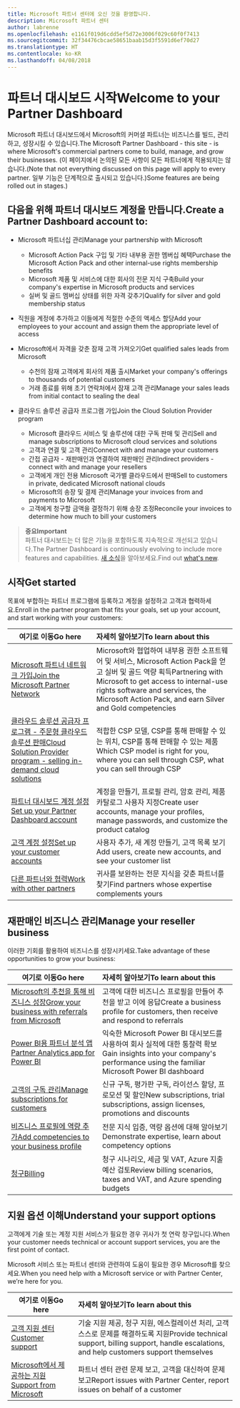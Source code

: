 ```yaml
---
title: Microsoft 파트너 센터에 오신 것을 환영합니다.
description: Microsoft 파트너 센터
author: labrenne
ms.openlocfilehash: e1161f019d6cdd5ef5d72e3006f029c60f0f7413
ms.sourcegitcommit: 32f34476cbcae58651baab15d3f5591d6ef70d27
ms.translationtype: HT
ms.contentlocale: ko-KR
ms.lasthandoff: 04/08/2018
---
```

# <a name="welcome-to-your-partner-dashboard"></a><span data-ttu-id="19773-103">파트너 대시보드 시작</span><span class="sxs-lookup"><span data-stu-id="19773-103">Welcome to your Partner Dashboard</span></span>

<span data-ttu-id="19773-104">Microsoft 파트너 대시보드에서 Microsoft의 커머셜 파트너는 비즈니스를 빌드, 관리하고, 성장시킬 수 있습니다.</span><span class="sxs-lookup"><span data-stu-id="19773-104">The Microsoft Partner Dashboard - this site - is where Microsoft's commercial partners come to build, manage, and grow their businesses.</span></span> <span data-ttu-id="19773-105">(이 페이지에서 논의된 모든 사항이 모든 파트너에게 적용되지는 않습니다.</span><span class="sxs-lookup"><span data-stu-id="19773-105">(Note that not everything discussed on this page will apply to every partner.</span></span> <span data-ttu-id="19773-106">일부 기능은 단계적으로 출시되고 있습니다.)</span><span class="sxs-lookup"><span data-stu-id="19773-106">Some features are being rolled out in stages.)</span></span>

## <a name="create-a-partner-dashboard-account-to"></a><span data-ttu-id="19773-107">다음을 위해 파트너 대시보드 계정을 만듭니다.</span><span class="sxs-lookup"><span data-stu-id="19773-107">Create a Partner Dashboard account to:</span></span>

-   <span data-ttu-id="19773-108">Microsoft 파트너십 관리</span><span class="sxs-lookup"><span data-stu-id="19773-108">Manage your partnership with Microsoft</span></span>
    -   <span data-ttu-id="19773-109">Microsoft Action Pack 구입 및 기타 내부용 권한 멤버십 혜택</span><span class="sxs-lookup"><span data-stu-id="19773-109">Purchase the Microsoft Action Pack and other internal-use rights membership benefits</span></span> 
    -   <span data-ttu-id="19773-110">Microsoft 제품 및 서비스에 대한 회사의 전문 지식 구축</span><span class="sxs-lookup"><span data-stu-id="19773-110">Build your company's expertise in Microsoft products and services</span></span>
    -   <span data-ttu-id="19773-111">실버 및 골드 멤버십 상태를 위한 자격 갖추기</span><span class="sxs-lookup"><span data-stu-id="19773-111">Qualify for silver and gold membership status</span></span>

-   <span data-ttu-id="19773-112">직원을 계정에 추가하고 이들에게 적절한 수준의 액세스 할당</span><span class="sxs-lookup"><span data-stu-id="19773-112">Add your employees to your account and assign them the appropriate level of access</span></span>

-   <span data-ttu-id="19773-113">Microsoft에서 자격을 갖춘 잠재 고객 가져오기</span><span class="sxs-lookup"><span data-stu-id="19773-113">Get qualified sales leads from Microsoft</span></span> 
    -   <span data-ttu-id="19773-114">수천의 잠재 고객에게 회사의 제품 출시</span><span class="sxs-lookup"><span data-stu-id="19773-114">Market your company's offerings to thousands of potential customers</span></span>
    -   <span data-ttu-id="19773-115">거래 종료를 위해 초기 연락처에서 잠재 고객 관리</span><span class="sxs-lookup"><span data-stu-id="19773-115">Manage your sales leads from initial contact to sealing the deal</span></span> 

-   <span data-ttu-id="19773-116">클라우드 솔루션 공급자 프로그램 가입</span><span class="sxs-lookup"><span data-stu-id="19773-116">Join the Cloud Solution Provider program</span></span>
    -   <span data-ttu-id="19773-117">Microsoft 클라우드 서비스 및 솔루션에 대한 구독 판매 및 관리</span><span class="sxs-lookup"><span data-stu-id="19773-117">Sell and manage subscriptions to Microsoft cloud services and solutions</span></span>       
    -   <span data-ttu-id="19773-118">고객과 연결 및 고객 관리</span><span class="sxs-lookup"><span data-stu-id="19773-118">Connect with and manage your customers</span></span>
    -   <span data-ttu-id="19773-119">간접 공급자 - 재판매인과 연결하여 재판매인 관리</span><span class="sxs-lookup"><span data-stu-id="19773-119">Indirect providers - connect with and manage your resellers</span></span>    
    -   <span data-ttu-id="19773-120">고객에게 개인 전용 Microsoft 국가별 클라우드에서 판매</span><span class="sxs-lookup"><span data-stu-id="19773-120">Sell to customers in private, dedicated Microsoft national clouds</span></span> 
    -   <span data-ttu-id="19773-121">Microsoft의 송장 및 결제 관리</span><span class="sxs-lookup"><span data-stu-id="19773-121">Manage your invoices from and payments to Microsoft</span></span>
    -   <span data-ttu-id="19773-122">고객에게 청구할 금액을 결정하기 위해 송장 조정</span><span class="sxs-lookup"><span data-stu-id="19773-122">Reconcile your invoices to determine how much to bill your customers</span></span>
   

>**<span data-ttu-id="19773-123">중요</span><span class="sxs-lookup"><span data-stu-id="19773-123">Important</span></span>**<br>
<span data-ttu-id="19773-124">파트너 대시보드는 더 많은 기능을 포함하도록 지속적으로 개선되고 있습니다.</span><span class="sxs-lookup"><span data-stu-id="19773-124">The Partner Dashboard is continuously evolving to include more features and capabilities.</span></span> <span data-ttu-id="19773-125">[새 소식](whats-new-in-pc.md)을 알아보세요.</span><span class="sxs-lookup"><span data-stu-id="19773-125">Find out [what's new](whats-new-in-pc.md).</span></span>


## <a name="get-started"></a><span data-ttu-id="19773-126">시작</span><span class="sxs-lookup"><span data-stu-id="19773-126">Get started</span></span>

<span data-ttu-id="19773-127">목표에 부합하는 파트너 프로그램에 등록하고 계정을 설정하고 고객과 협력하세요.</span><span class="sxs-lookup"><span data-stu-id="19773-127">Enroll in the partner program that fits your goals, set up your account, and start working with your customers:</span></span>

| **<span data-ttu-id="19773-128">여기로 이동</span><span class="sxs-lookup"><span data-stu-id="19773-128">Go here</span></span>**  | **<span data-ttu-id="19773-129">자세히 알아보기</span><span class="sxs-lookup"><span data-stu-id="19773-129">To learn about this</span></span>**  |
|------------|:-------------|
|[<span data-ttu-id="19773-130">Microsoft 파트너 네트워크 가입</span><span class="sxs-lookup"><span data-stu-id="19773-130">Join the Microsoft Partner Network</span></span>](mpn-overview.md)|<span data-ttu-id="19773-131">Microsoft와 협업하여 내부용 권한 소프트웨어 및 서비스, Microsoft Action Pack을 얻고 실버 및 골드 역량 획득</span><span class="sxs-lookup"><span data-stu-id="19773-131">Partnering with Microsoft to get access to internal-use rights software and services, the Microsoft Action Pack, and earn Silver and Gold competencies</span></span> |
|[<span data-ttu-id="19773-132">클라우드 솔루션 공급자 프로그램 - 주문형 클라우드 솔루션 판매</span><span class="sxs-lookup"><span data-stu-id="19773-132">Cloud Solution Provider program - selling in-demand cloud solutions</span></span>](csp-overview.md) | <span data-ttu-id="19773-133">적합한 CSP 모델, CSP를 통해 판매할 수 있는 위치, CSP를 통해 판매할 수 있는 제품</span><span class="sxs-lookup"><span data-stu-id="19773-133">Which CSP model is right for you, where you can sell through CSP, what you can sell through CSP</span></span> |
|[<span data-ttu-id="19773-134">파트너 대시보드 계정 설정</span><span class="sxs-lookup"><span data-stu-id="19773-134">Set up your Partner Dashboard account</span></span>](partner-center-account-setup.md)|<span data-ttu-id="19773-135">계정을 만들기, 프로필 관리, 암호 관리, 제품 카탈로그 사용자 지정</span><span class="sxs-lookup"><span data-stu-id="19773-135">Create user accounts, manage your profiles, manage passwords, and customize the product catalog</span></span> |
|[<span data-ttu-id="19773-136">고객 계정 설정</span><span class="sxs-lookup"><span data-stu-id="19773-136">Set up your customer accounts</span></span>](customer-accounts.md)|<span data-ttu-id="19773-137">사용자 추가, 새 계정 만들기, 고객 목록 보기</span><span class="sxs-lookup"><span data-stu-id="19773-137">Add users, create new accounts, and see your customer list</span></span> |
|[<span data-ttu-id="19773-138">다른 파트너와 협력</span><span class="sxs-lookup"><span data-stu-id="19773-138">Work with other partners</span></span>](work-with-other-partners.md)|<span data-ttu-id="19773-139">귀사를 보완하는 전문 지식을 갖춘 파트너를 찾기</span><span class="sxs-lookup"><span data-stu-id="19773-139">Find partners whose expertise complements yours</span></span> |

## <a name="manage-your-reseller-business"></a><span data-ttu-id="19773-140">재판매인 비즈니스 관리</span><span class="sxs-lookup"><span data-stu-id="19773-140">Manage your reseller business</span></span>

<span data-ttu-id="19773-141">이러한 기회를 활용하여 비즈니스를 성장시키세요.</span><span class="sxs-lookup"><span data-stu-id="19773-141">Take advantage of these opportunities to grow your business:</span></span>

| **<span data-ttu-id="19773-142">여기로 이동</span><span class="sxs-lookup"><span data-stu-id="19773-142">Go here</span></span>**  |**<span data-ttu-id="19773-143">자세히 알아보기</span><span class="sxs-lookup"><span data-stu-id="19773-143">To learn about this</span></span>**   |
|------------|:-------------|
|[<span data-ttu-id="19773-144">Microsoft의 추천을 통해 비즈니스 성장</span><span class="sxs-lookup"><span data-stu-id="19773-144">Grow your business with referrals from Microsoft</span></span>](referrals.md)|<span data-ttu-id="19773-145">고객에 대한 비즈니스 프로필을 만들어 추천을 받고 이에 응답</span><span class="sxs-lookup"><span data-stu-id="19773-145">Create a business profile for customers, then receive and respond to referrals</span></span>|
|[<span data-ttu-id="19773-146">Power BI용 파트너 분석 앱</span><span class="sxs-lookup"><span data-stu-id="19773-146">Partner Analytics app for Power BI</span></span>](power-bi-app-for-direct-partners.md)| <span data-ttu-id="19773-147">익숙한 Microsoft Power BI 대시보드를 사용하여 회사 실적에 대한 통찰력 확보</span><span class="sxs-lookup"><span data-stu-id="19773-147">Gain insights into your company's performance using the familiar Microsoft Power BI dashboard</span></span>|
|[<span data-ttu-id="19773-148">고객의 구독 관리</span><span class="sxs-lookup"><span data-stu-id="19773-148">Manage subscriptions for customers</span></span>](customer-subscriptions.md)|<span data-ttu-id="19773-149">신규 구독, 평가판 구독, 라이선스 할당, 프로모션 및 할인</span><span class="sxs-lookup"><span data-stu-id="19773-149">New subscriptions, trial subscriptions, assign licenses, promotions and discounts</span></span>|
|[<span data-ttu-id="19773-150">비즈니스 프로필에 역량 추가</span><span class="sxs-lookup"><span data-stu-id="19773-150">Add competencies to your business profile</span></span>](learn-about-competencies.md)|<span data-ttu-id="19773-151">전문 지식 입증, 역량 옵션에 대해 알아보기</span><span class="sxs-lookup"><span data-stu-id="19773-151">Demonstrate expertise, learn about competency options</span></span>|
|[<span data-ttu-id="19773-152">청구</span><span class="sxs-lookup"><span data-stu-id="19773-152">Billing</span></span>](billing.md)|<span data-ttu-id="19773-153">청구 시나리오, 세금 및 VAT, Azure 지출 예산 검토</span><span class="sxs-lookup"><span data-stu-id="19773-153">Review billing scenarios, taxes and VAT, and Azure spending budgets</span></span> |

## <a name="understand-your-support-options"></a><span data-ttu-id="19773-154">지원 옵션 이해</span><span class="sxs-lookup"><span data-stu-id="19773-154">Understand your support options</span></span>

<span data-ttu-id="19773-155">고객에게 기술 또는 계정 지원 서비스가 필요한 경우 귀사가 첫 연락 창구입니다.</span><span class="sxs-lookup"><span data-stu-id="19773-155">When your customer needs technical or account support services, you are the first point of contact.</span></span>

<span data-ttu-id="19773-156">Microsoft 서비스 또는 파트너 센터와 관련하여 도움이 필요한 경우 Microsoft를 찾으세요.</span><span class="sxs-lookup"><span data-stu-id="19773-156">When you need help with a Microsoft service or with Partner Center, we’re here for you.</span></span> 

| **<span data-ttu-id="19773-157">여기로 이동</span><span class="sxs-lookup"><span data-stu-id="19773-157">Go here</span></span>**  | **<span data-ttu-id="19773-158">자세히 알아보기</span><span class="sxs-lookup"><span data-stu-id="19773-158">To learn about this</span></span>**  |
|------------|:-------------|
|[<span data-ttu-id="19773-159">고객 지원 센터</span><span class="sxs-lookup"><span data-stu-id="19773-159">Customer support</span></span>](customer-support.md)|<span data-ttu-id="19773-160">기술 지원 제공, 청구 지원, 에스컬레이션 처리, 고객 스스로 문제를 해결하도록 지원</span><span class="sxs-lookup"><span data-stu-id="19773-160">Provide technical support, billing support, handle escalations, and help customers support themselves</span></span>|
|[<span data-ttu-id="19773-161">Microsoft에서 제공하는 지원</span><span class="sxs-lookup"><span data-stu-id="19773-161">Support from Microsoft</span></span>](support-from-microsoft.md)|<span data-ttu-id="19773-162">파트너 센터 관련 문제 보고, 고객을 대신하여 문제 보고</span><span class="sxs-lookup"><span data-stu-id="19773-162">Report issues with Partner Center, report issues on behalf of a customer</span></span>|
